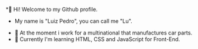 *👋 Hi! Welcome to my Github profile.
* My name is "Luiz Pedro", you can call me "Lu".

- 🔭 At the moment i work for a multinational that manufactures car parts.
- 🌱 Currently I'm learning HTML, CSS and JavaScript for Front-End.

